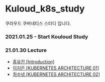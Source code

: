 # Kuloud_k8s_study

쿠라우드 쿠버네티스 스터디 입니다.

### 2021.01.25 - Start Kouloud Study

### 21.01.30 Lecture
- [홍유진 [Introduction]](https://github.com/Kucloud-K8s-Study/Kuloud_k8s_study/blob/main/Kuloud_Lecture/%EB%A0%88%EC%8A%A8%20-%2001%20%EC%86%8C%EA%B0%9C.md)
- [이지은 [KUBERNETES ARCHITECTURE 01]](#linked-github)
- [최수녕 [KUBERNETES ARCHITECTURE 02]](#linked-github)

